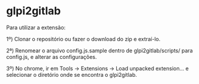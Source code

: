 # glpi2gitlab

Para utilizar a extensão:

1º) Clonar o repositório ou fazer o download do zip e extraí-lo.

2ª) Renomear o arquivo config.js.sample dentro de glpi2gitlab/scripts/ para config.js, e alterar as configurações.

3º) No chrome, ir em Tools -> Extensions -> Load unpacked extension... e selecionar o diretório onde se encontra o glpi2gitlab.

